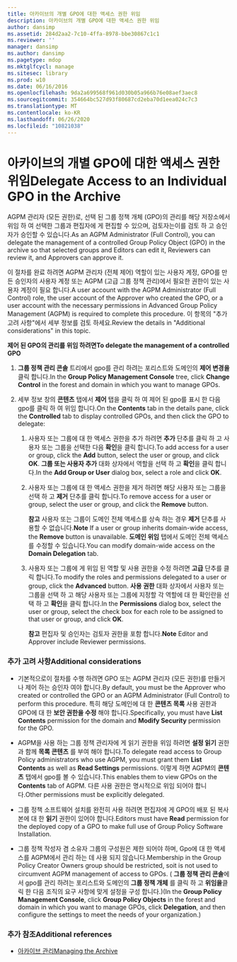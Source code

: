 ```yaml
---
title: 아카이브의 개별 GPO에 대한 액세스 권한 위임
description: 아카이브의 개별 GPO에 대한 액세스 권한 위임
author: dansimp
ms.assetid: 284d2aa2-7c10-4ffa-8978-bbe30867c1c1
ms.reviewer: ''
manager: dansimp
ms.author: dansimp
ms.pagetype: mdop
ms.mktglfcycl: manage
ms.sitesec: library
ms.prod: w10
ms.date: 06/16/2016
ms.openlocfilehash: 9da2a699568f961d030b05a966b76e08aef3aec8
ms.sourcegitcommit: 354664bc527d93f80687cd2eba70d1eea024c7c3
ms.translationtype: MT
ms.contentlocale: ko-KR
ms.lasthandoff: 06/26/2020
ms.locfileid: "10821038"
---
```

# <span data-ttu-id="2584f-103">아카이브의 개별 GPO에 대한 액세스 권한 위임</span><span class="sxs-lookup"><span data-stu-id="2584f-103">Delegate Access to an Individual GPO in the Archive</span></span>


<span data-ttu-id="2584f-104">AGPM 관리자 (모든 권한)로, 선택 된 그룹 정책 개체 (GPO)의 관리를 해당 저장소에서 위임 하 여 선택한 그룹과 편집자에 게 편집할 수 있으며, 검토자는이를 검토 하 고 승인자가 승인할 수 있습니다.</span><span class="sxs-lookup"><span data-stu-id="2584f-104">As an AGPM Administrator (Full Control), you can delegate the management of a controlled Group Policy Object (GPO) in the archive so that selected groups and Editors can edit it, Reviewers can review it, and Approvers can approve it.</span></span>

<span data-ttu-id="2584f-105">이 절차를 완료 하려면 AGPM 관리자 (전체 제어) 역할이 있는 사용자 계정, GPO를 만든 승인자의 사용자 계정 또는 AGPM (고급 그룹 정책 관리)에서 필요한 권한이 있는 사용자 계정이 필요 합니다.</span><span class="sxs-lookup"><span data-stu-id="2584f-105">A user account with the AGPM Administrator (Full Control) role, the user account of the Approver who created the GPO, or a user account with the necessary permissions in Advanced Group Policy Management (AGPM) is required to complete this procedure.</span></span> <span data-ttu-id="2584f-106">이 항목의 "추가 고려 사항"에서 세부 정보를 검토 하세요.</span><span class="sxs-lookup"><span data-stu-id="2584f-106">Review the details in "Additional considerations" in this topic.</span></span>

**<span data-ttu-id="2584f-107">제어 된 GPO의 관리를 위임 하려면</span><span class="sxs-lookup"><span data-stu-id="2584f-107">To delegate the management of a controlled GPO</span></span>**

1.  <span data-ttu-id="2584f-108">**그룹 정책 관리 콘솔** 트리에서 gpo를 관리 하려는 포리스트와 도메인의 **제어 변경을** 클릭 합니다.</span><span class="sxs-lookup"><span data-stu-id="2584f-108">In the **Group Policy Management Console** tree, click **Change Control** in the forest and domain in which you want to manage GPOs.</span></span>

2.  <span data-ttu-id="2584f-109">세부 정보 창의 **콘텐츠** 탭에서 **제어** 탭을 클릭 하 여 제어 된 gpo를 표시 한 다음 gpo를 클릭 하 여 위임 합니다.</span><span class="sxs-lookup"><span data-stu-id="2584f-109">On the **Contents** tab in the details pane, click the **Controlled** tab to display controlled GPOs, and then click the GPO to delegate:</span></span>

    1.  <span data-ttu-id="2584f-110">사용자 또는 그룹에 대 한 액세스 권한을 추가 하려면 **추가** 단추를 클릭 하 고 사용자 또는 그룹을 선택한 다음 **확인**을 클릭 합니다.</span><span class="sxs-lookup"><span data-stu-id="2584f-110">To add access for a user or group, click the **Add** button, select the user or group, and click **OK**.</span></span> <span data-ttu-id="2584f-111">**그룹 또는 사용자 추가** 대화 상자에서 역할을 선택 하 고 **확인**을 클릭 합니다.</span><span class="sxs-lookup"><span data-stu-id="2584f-111">In the **Add Group or User** dialog box, select a role and click **OK**.</span></span>

    2.  <span data-ttu-id="2584f-112">사용자 또는 그룹에 대 한 액세스 권한을 제거 하려면 해당 사용자 또는 그룹을 선택 하 고 **제거** 단추를 클릭 합니다.</span><span class="sxs-lookup"><span data-stu-id="2584f-112">To remove access for a user or group, select the user or group, and click the **Remove** button.</span></span>

        <span data-ttu-id="2584f-113">**참고**  사용자 또는 그룹이 도메인 전체 액세스를 상속 하는 경우 **제거** 단추를 사용할 수 없습니다.</span><span class="sxs-lookup"><span data-stu-id="2584f-113">**Note** If a user or group inherits domain-wide access, the **Remove** button is unavailable.</span></span> <span data-ttu-id="2584f-114">**도메인 위임** 탭에서 도메인 전체 액세스를 수정할 수 있습니다.</span><span class="sxs-lookup"><span data-stu-id="2584f-114">You can modify domain-wide access on the **Domain Delegation** tab.</span></span>

         

    3.  <span data-ttu-id="2584f-115">사용자 또는 그룹에 게 위임 된 역할 및 사용 권한을 수정 하려면 **고급** 단추를 클릭 합니다.</span><span class="sxs-lookup"><span data-stu-id="2584f-115">To modify the roles and permissions delegated to a user or group, click the **Advanced** button.</span></span> <span data-ttu-id="2584f-116">**사용 권한** 대화 상자에서 사용자 또는 그룹을 선택 하 고 해당 사용자 또는 그룹에 지정할 각 역할에 대 한 확인란을 선택 하 고 **확인**을 클릭 합니다.</span><span class="sxs-lookup"><span data-stu-id="2584f-116">In the **Permissions** dialog box, select the user or group, select the check box for each role to be assigned to that user or group, and click **OK**.</span></span>

        <span data-ttu-id="2584f-117">**참고**  편집자 및 승인자는 검토자 권한을 포함 합니다.</span><span class="sxs-lookup"><span data-stu-id="2584f-117">**Note** Editor and Approver include Reviewer permissions.</span></span>

         

### <span data-ttu-id="2584f-118">추가 고려 사항</span><span class="sxs-lookup"><span data-stu-id="2584f-118">Additional considerations</span></span>

-   <span data-ttu-id="2584f-119">기본적으로이 절차를 수행 하려면 GPO 또는 AGPM 관리자 (모든 권한)를 만들거나 제어 하는 승인자 여야 합니다.</span><span class="sxs-lookup"><span data-stu-id="2584f-119">By default, you must be the Approver who created or controlled the GPO or an AGPM Administrator (Full Control) to perform this procedure.</span></span> <span data-ttu-id="2584f-120">특히 해당 도메인에 대 한 **콘텐츠 목록** 사용 권한과 GPO에 대 한 **보안 권한을 수정** 해야 합니다.</span><span class="sxs-lookup"><span data-stu-id="2584f-120">Specifically, you must have **List Contents** permission for the domain and **Modify Security** permission for the GPO.</span></span>

-   <span data-ttu-id="2584f-121">AGPM을 사용 하는 그룹 정책 관리자에 게 읽기 권한을 위임 하려면 **설정 읽기** 권한과 함께 **목록 콘텐츠** 를 부여 해야 합니다.</span><span class="sxs-lookup"><span data-stu-id="2584f-121">To delegate read access to Group Policy administrators who use AGPM, you must grant them **List Contents** as well as **Read Settings** permissions.</span></span> <span data-ttu-id="2584f-122">이렇게 하면 AGPM의 **콘텐츠** 탭에서 gpo를 볼 수 있습니다.</span><span class="sxs-lookup"><span data-stu-id="2584f-122">This enables them to view GPOs on the **Contents** tab of AGPM.</span></span> <span data-ttu-id="2584f-123">다른 사용 권한은 명시적으로 위임 되어야 합니다.</span><span class="sxs-lookup"><span data-stu-id="2584f-123">Other permissions must be explicitly delegated.</span></span>

-   <span data-ttu-id="2584f-124">그룹 정책 소프트웨어 설치를 완전히 사용 하려면 편집자에 게 GPO의 배포 된 복사본에 대 한 **읽기** 권한이 있어야 합니다.</span><span class="sxs-lookup"><span data-stu-id="2584f-124">Editors must have **Read** permission for the deployed copy of a GPO to make full use of Group Policy Software Installation.</span></span>

-   <span data-ttu-id="2584f-125">그룹 정책 작성자 겸 소유자 그룹의 구성원은 제한 되어야 하며, Gpo에 대 한 액세스를 AGPM에서 관리 하는 데 사용 되지 않습니다.</span><span class="sxs-lookup"><span data-stu-id="2584f-125">Membership in the Group Policy Creator Owners group should be restricted, soit is not used to circumvent AGPM management of access to GPOs.</span></span> <span data-ttu-id="2584f-126">( **그룹 정책 관리 콘솔**에서 gpo를 관리 하려는 포리스트와 도메인의 **그룹 정책 개체** 를 클릭 하 고 **위임을**클릭 한 다음 조직의 요구 사항에 맞게 설정을 구성 합니다.)</span><span class="sxs-lookup"><span data-stu-id="2584f-126">(In the **Group Policy Management Console**, click **Group Policy Objects** in the forest and domain in which you want to manage GPOs, click **Delegation**, and then configure the settings to meet the needs of your organization.)</span></span>

### <span data-ttu-id="2584f-127">추가 참조</span><span class="sxs-lookup"><span data-stu-id="2584f-127">Additional references</span></span>

-   [<span data-ttu-id="2584f-128">아카이브 관리</span><span class="sxs-lookup"><span data-stu-id="2584f-128">Managing the Archive</span></span>](managing-the-archive-agpm40.md)

 

 





